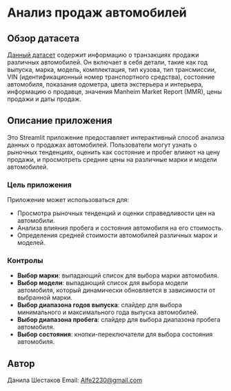 # Анализ продаж автомобилей

## Обзор датасета

[Данный датасет](https://www.kaggle.com/datasets/syedanwarafridi/vehicle-sales-data) содержит информацию о транзакциях продажи различных автомобилей. Он включает в себя детали, такие как год выпуска, марка, модель, комплектация, тип кузова, тип трансмиссии, VIN (идентификационный номер транспортного средства), состояние автомобиля, показания одометра, цвета экстерьера и интерьера, информацию о продавце, значения Manheim Market Report (MMR), цены продажи и даты продаж.

## Описание приложения

Это Streamlit приложение предоставляет интерактивный способ анализа данных о продажах автомобилей. Пользователи могут узнать о рыночных тенденциях, оценить как состояние и пробег влияют на цену продажи, и просмотреть средние цены на различные марки и модели автомобилей.

### Цель приложения

Приложение может использоваться для:

- Просмотра рыночных тенденций и оценки справедливости цен на автомобили.
- Анализа влияния пробега и состояния автомобиля на его стоимость.
- Определения средней стоимости автомобилей различных марок и моделей.

### Контролы

- **Выбор марки**: выпадающий список для выбора марки автомобиля.
- **Выбор модели**: выпадающий список для выбора модели автомобиля, который динамически обновляется в зависимости от выбранной марки.
- **Выбор диапазона годов выпуска**: слайдер для выбора минимального и максимального года выпуска автомобилей.
- **Выбор диапазона пробега**: слайдер для выбора диапазона пробега автомобиля.
- **Выбор состояния**: кнопки-переключатели для выбора состояния автомобиля.

## Автор

Данила Шестаков
Email: [Alfe2230@gmail.com](mailto:Alfe2230@gmail.com)
